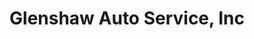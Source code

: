 ---
title: "Glenshaw Auto Service, Inc"
url: /shaler-township/glenshaw-auto-service-inc/
shop: Autowerkstatt
---